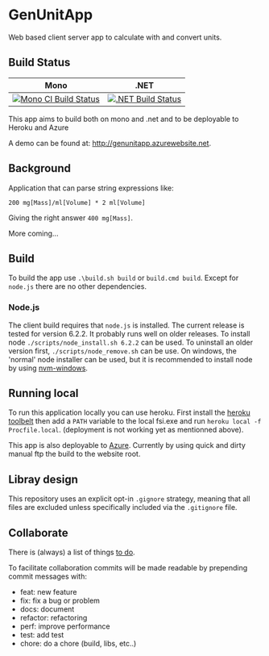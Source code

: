 # GenUnitApp
Web based client server app to calculate with and convert units.

## Build Status

Mono | .NET |
---- | ---- |
[![Mono CI Build Status](https://img.shields.io/travis/halcwb/GenUnitApp/master.svg)](https://travis-ci.org/halcwb/GenUnitApp) | [![.NET Build Status](https://img.shields.io/appveyor/ci/halcwb/GenUnitApp/master.svg)](https://ci.appveyor.com/project/halcwb/GenUnitApp)

This app aims to build both on mono and .net and to be deployable to Heroku and Azure

A demo can be found at: http://genunitapp.azurewebsite.net.

## Background
Application that can parse string expressions like: </br>

`200 mg[Mass]/ml[Volume] * 2 ml[Volume]` </br>

Giving the right answer `400 mg[Mass]`.

More coming...

## Build

To build the app use `.\build.sh build` or `build.cmd build`. Except for
`node.js` there are no other dependencies.

### Node.js
The client build requires that `node.js` is installed. The current release
is tested for version 6.2.2. It probably runs well on older releases. To
install node `./scripts/node_install.sh 6.2.2` can be used. To uninstall an older
version first, `./scripts/node_remove.sh` can be use. On windows, the 'normal'
node installer can be used, but it is recommended to install node by using
[nvm-windows](https://github.com/coreybutler/nvm-windows).

## Running local

To run this application locally you can use heroku. First install the [heroku toolbelt](https://toolbelt.heroku.com/) then add a `PATH` variable to the local fsi.exe and run
`heroku local -f Procfile.local`. (deployment is not working yet as mentionned above).

This app is also deployable to [Azure](https://genunitapp.azurewebsites.net/). Currently by using quick and dirty manual ftp the build to the website root.


## Libray design
This repository uses an explicit opt-in `.gignore` strategy, meaning that all files are excluded unless specifically included via the `.gitignore` file.


## Collaborate
There is (always) a list of things [to do](https://github.com/halcwb/GenUnitApp/blob/master/ToDo.md).

To facilitate collaboration commits will be made readable by prepending
commit messages with:

- feat: new feature
- fix: fix a bug or problem
- docs: document
- refactor: refactoring
- perf: improve performance
- test: add test
- chore: do a chore (build, libs, etc..)
